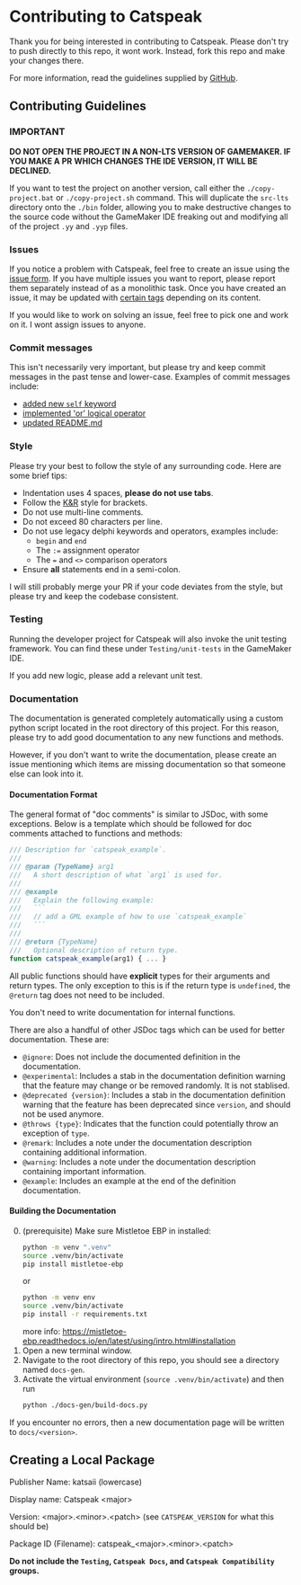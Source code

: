 # Contributing to Catspeak

Thank you for being interested in contributing to Catspeak. Please don't try to
push directly to this repo, it wont work. Instead, fork this repo and make your
changes there.

For more information, read the guidelines supplied by [GitHub](https://docs.github.com/en/get-started/quickstart/contributing-to-projects).

## Contributing Guidelines

### IMPORTANT

**DO NOT OPEN THE PROJECT IN A NON-LTS VERSION OF GAMEMAKER. IF YOU MAKE A PR**
**WHICH CHANGES THE IDE VERSION, IT WILL BE DECLINED.**

If you want to test the project on another version, call either the
`./copy-project.bat` or `./copy-project.sh` command. This will duplicate the
`src-lts` directory onto the `./bin` folder, allowing you to make destructive
changes to the source code without the GameMaker IDE freaking out and modifying
all of the project `.yy` and `.yyp` files.

### Issues

If you notice a problem with Catspeak, feel free to create an issue using the
[issue form](https://github.com/katsaii/catspeak-lang/issues/new). If you have
multiple issues you want to report, please report them separately instead of as
a monolithic task. Once you have created an issue, it may be updated with
[certain tags](https://github.com/katsaii/catspeak-lang/labels) depending on its
content.

If you would like to work on solving an issue, feel free to pick one and work
on it. I wont assign issues to anyone.

### Commit messages

This isn't necessarily  very important, but please try and keep commit messages
in the past tense and lower-case. Examples of commit messages include:
 - [added new `self` keyword](https://github.com/katsaii/catspeak-lang/commit/e839bac400aaf1874f4bf3e87487813a8354bff7)
 - [implemented 'or' logical operator](https://github.com/katsaii/catspeak-lang/commit/c432c6c21f53feaf7968c0e6453af548932e4844)
 - [updated README.md](https://github.com/katsaii/catspeak-lang/commit/18989abe7a8ebca0965ac1d6e77b596b0ca18340)

### Style

Please try your best to follow the style of any surrounding code. Here are some
brief tips:
 - Indentation uses 4 spaces, **please do not use tabs**.
 - Follow the [K&R](https://en.wikipedia.org/wiki/Indentation_style#K&R_style) style for brackets.
 - Do not use multi-line comments.
 - Do not exceed 80 characters per line.
 - Do not use legacy delphi keywords and operators, examples include:
   - `begin` and `end`
   - The `:=` assignment operator
   - The `=` and `<>` comparison operators
 - Ensure **all** statements end in a semi-colon.

I will still probably merge your PR if your code deviates from the style, but
please try and keep the codebase consistent.

### Testing

Running the developer project for Catspeak will also invoke the unit testing
framework. You can find these under `Testing/unit-tests` in the GameMaker IDE.

If you add new logic, please add a relevant unit test.

### Documentation

The documentation is generated completely automatically using a custom python
script located in the root directory of this project. For this reason, please
try to add good documentation to any new functions and methods.

However, if you don't want to write the documentation, please create an issue
mentioning which items are missing documentation so that someone else can look
into it.

#### Documentation Format

The general format of "doc comments" is similar to JSDoc, with some exceptions.
Below is a template which should be followed for doc comments attached to
functions and methods:
```js
/// Description for `catspeak_example`.
///
/// @param {TypeName} arg1
///   A short description of what `arg1` is used for.
///
/// @example
///   Explain the following example:
///   ```
///   // add a GML example of how to use `catspeak_example`
///   ```
///
/// @return {TypeName}
///   Optional description of return type.
function catspeak_example(arg1) { ... }
```

All public functions should have **explicit** types for their arguments and
return types. The only exception to this is if the return type is `undefined`,
the `@return` tag does not need to be included.

You don't need to write documentation for internal functions.

There are also a handful of other JSDoc tags which can be used for better
documentation. These are:
 - `@ignore`: Does not include the documented definition in the documentation.
 - `@experimental`: Includes a stab in the documentation definition warning that
   the feature may change or be removed randomly. It is not stablised.
 - `@deprecated {version}`: Includes a stab in the documentation definition
   warning that the feature has been deprecated since `version`, and should not
   be used anymore.
 - `@throws {type}`: Indicates that the function could potentially throw an
   exception of `type`.
 - `@remark`: Includes a note under the documentation description containing
   additional information.
 - `@warning`: Includes a note under the documentation description containing
   important information.
 - `@example`: Includes an example at the end of the definition documentation.

#### Building the Documentation

0. (prerequisite) Make sure Mistletoe EBP in installed:
   ```sh
   python -m venv ".venv"
   source .venv/bin/activate
   pip install mistletoe-ebp
   ```
   or
   ```sh
   python -m venv env
   source .venv/bin/activate
   pip install -r requirements.txt
   ```
   more info: https://mistletoe-ebp.readthedocs.io/en/latest/using/intro.html#installation
1. Open a new terminal window.
2. Navigate to the root directory of this repo, you should see a directory named
   `docs-gen`.
3. Activate the virtual environment (`source .venv/bin/activate`) and then run
   ```sh
   python ./docs-gen/build-docs.py
   ```

If you encounter no errors, then a new documentation page will be written to
`docs/<version>`.

## Creating a Local Package

Publisher Name: katsaii (lowercase)

Display name: Catspeak &lt;major&gt;

Version: &lt;major&gt;.&lt;minor&gt;.&lt;patch&gt; (see `CATSPEAK_VERSION` for what this should be)

Package ID (Filename): catspeak_&lt;major&gt;.&lt;minor&gt;.&lt;patch&gt;

**Do not include the `Testing`, `Catspeak Docs`, and `Catspeak Compatibility` groups.**